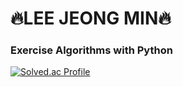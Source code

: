 # 🔥LEE JEONG MIN🔥
### Exercise Algorithms with Python

[![Solved.ac Profile](http://mazassumnida.wtf/api/v2/generate_badge?boj=e99min2)](https://solved.ac/e99min2/)
